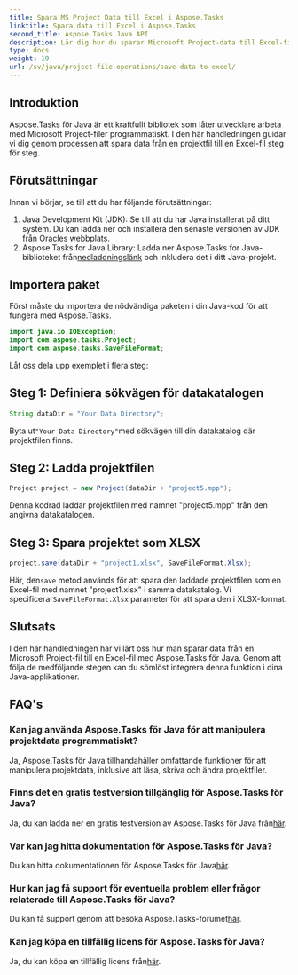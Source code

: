 ```yaml
---
title: Spara MS Project Data till Excel i Aspose.Tasks
linktitle: Spara data till Excel i Aspose.Tasks
second_title: Aspose.Tasks Java API
description: Lär dig hur du sparar Microsoft Project-data till Excel-filer med Aspose.Tasks för Java. Enkel integration för Java-utvecklare.
type: docs
weight: 19
url: /sv/java/project-file-operations/save-data-to-excel/
---
```

## Introduktion
Aspose.Tasks för Java är ett kraftfullt bibliotek som låter utvecklare arbeta med Microsoft Project-filer programmatiskt. I den här handledningen guidar vi dig genom processen att spara data från en projektfil till en Excel-fil steg för steg.
## Förutsättningar
Innan vi börjar, se till att du har följande förutsättningar:
1. Java Development Kit (JDK): Se till att du har Java installerat på ditt system. Du kan ladda ner och installera den senaste versionen av JDK från Oracles webbplats.
2.  Aspose.Tasks for Java Library: Ladda ner Aspose.Tasks for Java-biblioteket från[nedladdningslänk](https://releases.aspose.com/tasks/java/) och inkludera det i ditt Java-projekt.

## Importera paket
Först måste du importera de nödvändiga paketen i din Java-kod för att fungera med Aspose.Tasks.
```java
import java.io.IOException;
import com.aspose.tasks.Project;
import com.aspose.tasks.SaveFileFormat;
```

Låt oss dela upp exemplet i flera steg:
## Steg 1: Definiera sökvägen för datakatalogen
```java
String dataDir = "Your Data Directory";
```
 Byta ut`"Your Data Directory"`med sökvägen till din datakatalog där projektfilen finns.
## Steg 2: Ladda projektfilen
```java
Project project = new Project(dataDir + "project5.mpp");
```
Denna kodrad laddar projektfilen med namnet "project5.mpp" från den angivna datakatalogen.
## Steg 3: Spara projektet som XLSX
```java
project.save(dataDir + "project1.xlsx", SaveFileFormat.Xlsx);
```
 Här, den`save` metod används för att spara den laddade projektfilen som en Excel-fil med namnet "project1.xlsx" i samma datakatalog. Vi specificerar`SaveFileFormat.Xlsx` parameter för att spara den i XLSX-format.

## Slutsats
I den här handledningen har vi lärt oss hur man sparar data från en Microsoft Project-fil till en Excel-fil med Aspose.Tasks för Java. Genom att följa de medföljande stegen kan du sömlöst integrera denna funktion i dina Java-applikationer.
## FAQ's
### Kan jag använda Aspose.Tasks för Java för att manipulera projektdata programmatiskt?
Ja, Aspose.Tasks för Java tillhandahåller omfattande funktioner för att manipulera projektdata, inklusive att läsa, skriva och ändra projektfiler.
### Finns det en gratis testversion tillgänglig för Aspose.Tasks för Java?
 Ja, du kan ladda ner en gratis testversion av Aspose.Tasks för Java från[här](https://releases.aspose.com/).
### Var kan jag hitta dokumentation för Aspose.Tasks för Java?
Du kan hitta dokumentationen för Aspose.Tasks för Java[här](https://reference.aspose.com/tasks/java/).
### Hur kan jag få support för eventuella problem eller frågor relaterade till Aspose.Tasks för Java?
 Du kan få support genom att besöka Aspose.Tasks-forumet[här](https://forum.aspose.com/c/tasks/15).
### Kan jag köpa en tillfällig licens för Aspose.Tasks för Java?
 Ja, du kan köpa en tillfällig licens från[här](https://purchase.aspose.com/temporary-license/).